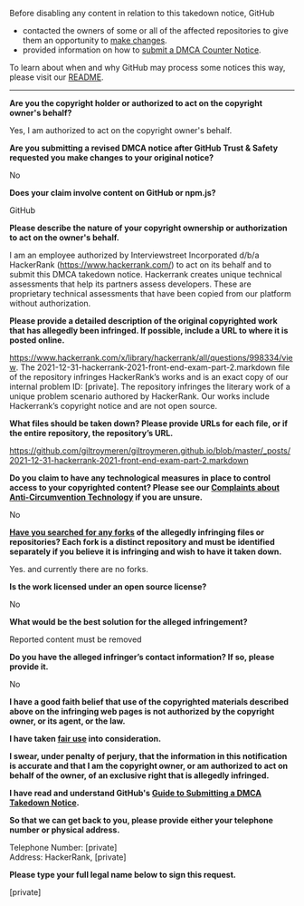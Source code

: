 Before disabling any content in relation to this takedown notice, GitHub
- contacted the owners of some or all of the affected repositories to give them an opportunity to [make changes](https://docs.github.com/en/github/site-policy/dmca-takedown-policy#a-how-does-this-actually-work).
- provided information on how to [submit a DMCA Counter Notice](https://docs.github.com/en/articles/guide-to-submitting-a-dmca-counter-notice).

To learn about when and why GitHub may process some notices this way, please visit our [README](https://github.com/github/dmca/blob/master/README.md#anatomy-of-a-takedown-notice).

---

**Are you the copyright holder or authorized to act on the copyright owner's behalf?**

Yes, I am authorized to act on the copyright owner's behalf.

**Are you submitting a revised DMCA notice after GitHub Trust & Safety requested you make changes to your original notice?**

No

**Does your claim involve content on GitHub or npm.js?**

GitHub

**Please describe the nature of your copyright ownership or authorization to act on the owner's behalf.**

I am an employee authorized by Interviewstreet Incorporated d/b/a HackerRank (https://www.hackerrank.com/) to act on its behalf and to submit this DMCA takedown notice. Hackerrank creates unique technical assessments that help its partners assess developers. These are proprietary technical assessments that have been copied from our platform without authorization.

**Please provide a detailed description of the original copyrighted work that has allegedly been infringed. If possible, include a URL to where it is posted online.**

https://www.hackerrank.com/x/library/hackerrank/all/questions/998334/view. The 2021-12-31-hackerrank-2021-front-end-exam-part-2.markdown file of the repository infringes HackerRankʼs works and is an exact copy of our internal problem ID: [private]. The repository infringes the literary work of a unique problem scenario authored by HackerRank. Our works include Hackerrankʼs copyright notice and are not open source.

**What files should be taken down? Please provide URLs for each file, or if the entire repository, the repository’s URL.**

https://github.com/giltroymeren/giltroymeren.github.io/blob/master/_posts/2021-12-31-hackerrank-2021-front-end-exam-part-2.markdown

**Do you claim to have any technological measures in place to control access to your copyrighted content? Please see our <a href="https://docs.github.com/articles/guide-to-submitting-a-dmca-takedown-notice#complaints-about-anti-circumvention-technology">Complaints about Anti-Circumvention Technology</a> if you are unsure.**

No

**<a href="https://docs.github.com/articles/dmca-takedown-policy#b-what-about-forks-or-whats-a-fork">Have you searched for any forks</a> of the allegedly infringing files or repositories? Each fork is a distinct repository and must be identified separately if you believe it is infringing and wish to have it taken down.**

Yes. and currently there are no forks.

**Is the work licensed under an open source license?**

No

**What would be the best solution for the alleged infringement?**

Reported content must be removed

**Do you have the alleged infringer’s contact information? If so, please provide it.**

No

**I have a good faith belief that use of the copyrighted materials described above on the infringing web pages is not authorized by the copyright owner, or its agent, or the law.**

**I have taken <a href="https://www.lumendatabase.org/topics/22">fair use</a> into consideration.**

**I swear, under penalty of perjury, that the information in this notification is accurate and that I am the copyright owner, or am authorized to act on behalf of the owner, of an exclusive right that is allegedly infringed.**

**I have read and understand GitHub's <a href="https://docs.github.com/articles/guide-to-submitting-a-dmca-takedown-notice/">Guide to Submitting a DMCA Takedown Notice</a>.**

**So that we can get back to you, please provide either your telephone number or physical address.**

Telephone Number: [private]  
Address: HackerRank, [private]  

**Please type your full legal name below to sign this request.**

[private]  
